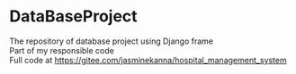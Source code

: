 # DataBaseProject
The repository of database project using Django frame <br/>
Part of my responsible code <br/>
Full code at https://gitee.com/jasminekanna/hospital_management_system
